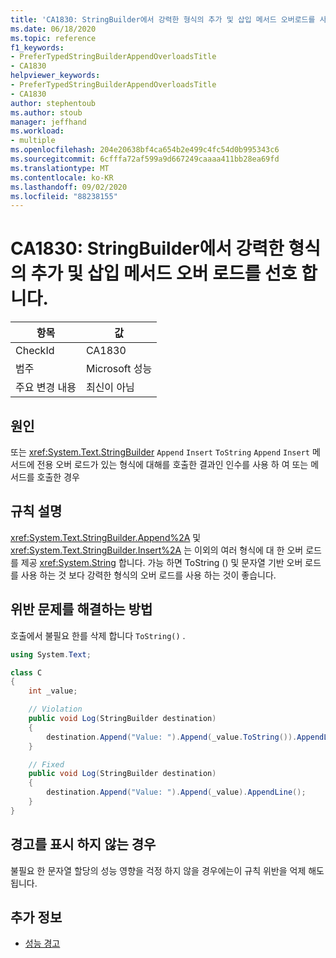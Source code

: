 ```yaml
---
title: 'CA1830: StringBuilder에서 강력한 형식의 추가 및 삽입 메서드 오버로드를 사용하세요.'
ms.date: 06/18/2020
ms.topic: reference
f1_keywords:
- PreferTypedStringBuilderAppendOverloadsTitle
- CA1830
helpviewer_keywords:
- PreferTypedStringBuilderAppendOverloadsTitle
- CA1830
author: stephentoub
ms.author: stoub
manager: jeffhand
ms.workload:
- multiple
ms.openlocfilehash: 204e20638bf4ca654b2e499c4fc54d0b995343c6
ms.sourcegitcommit: 6cfffa72af599a9d667249caaaa411bb28ea69fd
ms.translationtype: MT
ms.contentlocale: ko-KR
ms.lasthandoff: 09/02/2020
ms.locfileid: "88238155"
---
```

# <a name="ca1830-prefer-strongly-typed-append-and-insert-method-overloads-on-stringbuilder"></a>CA1830: StringBuilder에서 강력한 형식의 추가 및 삽입 메서드 오버 로드를 선호 합니다.

|항목|값|
|-|-|
|CheckId|CA1830|
|범주|Microsoft 성능|
|주요 변경 내용|최신이 아님|

## <a name="cause"></a>원인

또는 <xref:System.Text.StringBuilder> `Append` `Insert` `ToString` `Append` `Insert` 메서드에 전용 오버 로드가 있는 형식에 대해를 호출한 결과인 인수를 사용 하 여 또는 메서드를 호출한 경우

## <a name="rule-description"></a>규칙 설명

<xref:System.Text.StringBuilder.Append%2A> 및 <xref:System.Text.StringBuilder.Insert%2A> 는 이외의 여러 형식에 대 한 오버 로드를 제공 <xref:System.String> 합니다.  가능 하면 ToString () 및 문자열 기반 오버 로드를 사용 하는 것 보다 강력한 형식의 오버 로드를 사용 하는 것이 좋습니다.

## <a name="how-to-fix-violations"></a>위반 문제를 해결하는 방법

호출에서 불필요 한를 삭제 합니다 `ToString()` .

```csharp
using System.Text;

class C
{
    int _value;

    // Violation
    public void Log(StringBuilder destination)
    {
        destination.Append("Value: ").Append(_value.ToString()).AppendLine();
    }

    // Fixed
    public void Log(StringBuilder destination)
    {
        destination.Append("Value: ").Append(_value).AppendLine();
    }
}
```

## <a name="when-to-suppress-warnings"></a>경고를 표시 하지 않는 경우

불필요 한 문자열 할당의 성능 영향을 걱정 하지 않을 경우에는이 규칙 위반을 억제 해도 됩니다.

## <a name="see-also"></a>추가 정보

- [성능 경고](../code-quality/performance-warnings.md)
